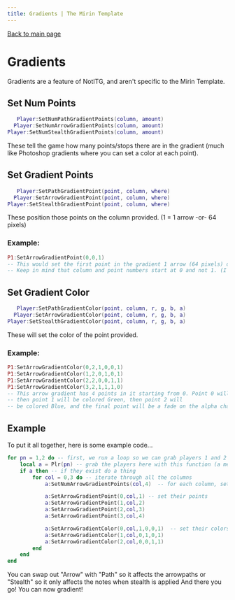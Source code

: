 ```yaml
---
title: Gradients | The Mirin Template
---
```

[Back to main page](..)
# Gradients
Gradients are a feature of NotITG, and aren't specific to the Mirin Template.

## Set Num Points
```lua
   Player:SetNumPathGradientPoints(column, amount)
  Player:SetNumArrowGradientPoints(column, amount)
Player:SetNumStealthGradientPoints(column, amount)
```
These tell the game how many points/stops there are in the gradient (much like Photoshop gradients where you can set a color at each point).

## Set Gradient Points
```lua
   Player:SetPathGradientPoint(point, column, where)
  Player:SetArrowGradientPoint(point, column, where)
Player:SetStealthGradientPoint(point, column, where)
```
These position those points on the column provided. (1 = 1 arrow -or- 64 pixels)

### Example:
```lua
P1:SetArrowGradientPoint(0,0,1)
-- This would set the first point in the gradient 1 arrow (64 pixels) down from the receptors on column 0, which is the left column, on Player 1
-- Keep in mind that column and point numbers start at 0 and not 1. (I'm looking at you, Lua.)
```

## Set Gradient Color
```lua
   Player:SetPathGradientColor(point, column, r, g, b, a)
  Player:SetArrowGradientColor(point, column, r, g, b, a)
Player:SetStealthGradientColor(point, column, r, g, b, a)
```
These will set the color of the point provided.
### Example:
```lua
P1:SetArrowGradientColor(0,2,1,0,0,1)
P1:SetArrowGradientColor(1,2,0,1,0,1)
P1:SetArrowGradientColor(2,2,0,0,1,1)
P1:SetArrowGradientColor(3,2,1,1,1,0)
-- This arrow gradient has 4 points in it starting from 0. Point 0 will be colored Red,
-- then point 1 will be colored Green, then point 2 will 
-- be colored Blue, and the final point will be a fade on the alpha channel
```

## Example
To put it all together, here is some example code...
```lua
for pn = 1,2 do -- first, we run a loop so we can grab players 1 and 2
	local a = Plr(pn) -- grab the players here with this function (a means both players in this context)
	if a then -- if they exist do a thing
		for col = 0,3 do -- iterate through all the columns
			a:SetNumArrowGradientPoints(col,4)	-- for each column, set the number of points to 4

			a:SetArrowGradientPoint(0,col,1) -- set their points
			a:SetArrowGradientPoint(1,col,2)
			a:SetArrowGradientPoint(2,col,3)
			a:SetArrowGradientPoint(3,col,4)

			a:SetArrowGradientColor(0,col,1,0,0,1)	-- set their colors and shiet
			a:SetArrowGradientColor(1,col,0,1,0,1)
			a:SetArrowGradientColor(2,col,0,0,1,1)
		end
	end
end
```
You can swap out "Arrow" with "Path" so it affects the arrowpaths or "Stealth" so it only affects the notes when
stealth is applied
And there you go! You can now gradient!
